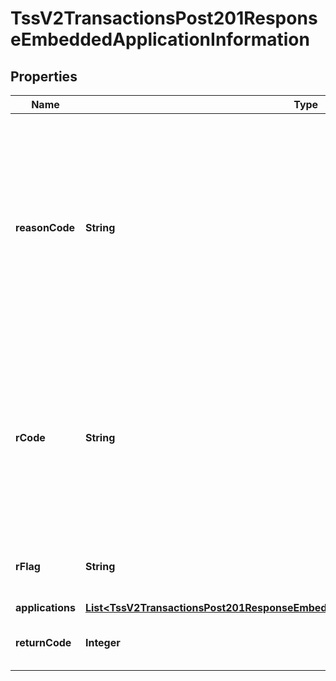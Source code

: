 
# TssV2TransactionsPost201ResponseEmbeddedApplicationInformation

## Properties
Name | Type | Description | Notes
------------ | ------------- | ------------- | -------------
**reasonCode** | **String** | Indicates the reason why a request succeeded or failed and possible action to take if a request fails.  For details, see the appendix of reason codes in the documentation for the relevant payment method.  |  [optional]
**rCode** | **String** | Indicates whether the service request was successful. Possible values:  - &#x60;-1&#x60;: An error occurred. - &#x60;0&#x60;: The request was declined. - &#x60;1&#x60;: The request was successful.  |  [optional]
**rFlag** | **String** | One-word description of the result of the application.  |  [optional]
**applications** | [**List&lt;TssV2TransactionsPost201ResponseEmbeddedApplicationInformationApplications&gt;**](TssV2TransactionsPost201ResponseEmbeddedApplicationInformationApplications.md) |  |  [optional]
**returnCode** | **Integer** | The description for this field is not available. |  [optional]



